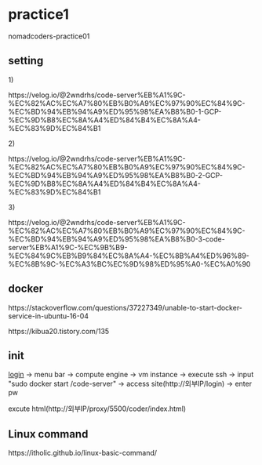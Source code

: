 # practice1
nomadcoders-practice01

<h2>setting</h2>
1)<p>https://velog.io/@2wndrhs/code-server%EB%A1%9C-%EC%82%AC%EC%A7%80%EB%B0%A9%EC%97%90%EC%84%9C-%EC%BD%94%EB%94%A9%ED%95%98%EA%B8%B0-1-GCP-%EC%9D%B8%EC%8A%A4%ED%84%B4%EC%8A%A4-%EC%83%9D%EC%84%B1</p>
2)<p>https://velog.io/@2wndrhs/code-server%EB%A1%9C-%EC%82%AC%EC%A7%80%EB%B0%A9%EC%97%90%EC%84%9C-%EC%BD%94%EB%94%A9%ED%95%98%EA%B8%B0-2-GCP-%EC%9D%B8%EC%8A%A4%ED%84%B4%EC%8A%A4-%EC%83%9D%EC%84%B1</p>
3)<p>https://velog.io/@2wndrhs/code-server%EB%A1%9C-%EC%82%AC%EC%A7%80%EB%B0%A9%EC%97%90%EC%84%9C-%EC%BD%94%EB%94%A9%ED%95%98%EA%B8%B0-3-code-server%EB%A1%9C-%EC%9B%B9-%EC%84%9C%EB%B9%84%EC%8A%A4-%EC%8B%A4%ED%96%89-%EC%8B%9C-%EC%A3%BC%EC%9D%98%ED%95%A0-%EC%A0%90</p>

<h2>docker</h2>
<p>https://stackoverflow.com/questions/37227349/unable-to-start-docker-service-in-ubuntu-16-04</p>
<p>https://kibua20.tistory.com/135</p>

<h2>init</h2>
<p>
<a href="https://cloud.google.com/gcp/?utm_source=google&utm_medium=cpc&utm_campaign=japac-KR-all-en-dr-bkws-all-all-trial-e-dr-1009882&utm_content=text-ad-none-none-DEV_c-CRE_602771418616-ADGP_Hybrid+%7C+BKWS+-+EXA+%7C+Txt+~+GCP+~+General_+Core+Brand-KWID_43700071610114344-aud-1644542956028:kwd-87853815-userloc_1009844&utm_term=KW_gcp-ST_gcp&gclid=CjwKCAjwnZaVBhA6EiwAVVyv9BjiDy0IbPMPgGUhWgZEBJGDaj5Upc2tnXDlh6zTZ4Qmfkd8-llLvhoCNv4QAvD_BwE&gclsrc=aw.ds">login</a> -> menu bar -> compute engine -> vm instance -> execute ssh -> input "sudo docker start /code-server" -> access site(http://외부IP/login) -> enter pw </p>
<p> excute html(http://외부IP/proxy/5500/coder/index.html)</p>

<h2>Linux command</h2>
<p>https://itholic.github.io/linux-basic-command/</p>
